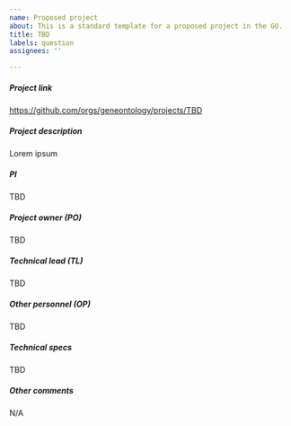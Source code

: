 ```yaml
---
name: Proposed project
about: This is a standard template for a proposed project in the GO.
title: TBD
labels: question
assignees: ''

---
```


##### Project link
https://github.com/orgs/geneontology/projects/TBD

##### Project description
Lorem ipsum

##### PI
TBD

##### Project owner (PO)
TBD

##### Technical lead (TL)
TBD

##### Other personnel (OP)
TBD

##### Technical specs
TBD

##### Other comments
N/A
